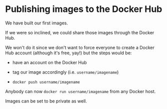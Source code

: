 # Publishing images to the Docker Hub

We have built our first images.

If we were so inclined, we could share those images through the Docker Hub.

We won't do it since we don't want to force everyone to create a Docker Hub account (although it's free, yay!) but the steps would be:

* have an account on the Docker Hub

* tag our image accordingly (i.e. `username/imagename`)

* `docker push username/imagename`

Anybody can now `docker run username/imagename` from any Docker host.

Images can be set to be private as well.
